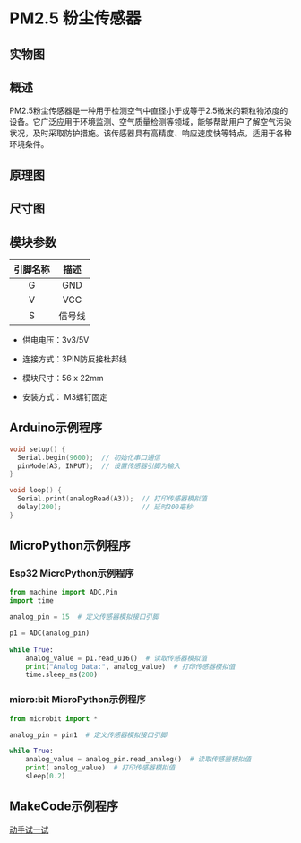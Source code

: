 # PM2.5 粉尘传感器

## 实物图

## 概述

PM2.5粉尘传感器是一种用于检测空气中直径小于或等于2.5微米的颗粒物浓度的设备。它广泛应用于环境监测、空气质量检测等领域，能够帮助用户了解空气污染状况，及时采取防护措施。该传感器具有高精度、响应速度快等特点，适用于各种环境条件。

## 原理图

## 尺寸图

## 模块参数

| 引脚名称| 描述 |
|:--: |:--:|
| G | GND |
| V | VCC |
| S | 信号线 |

- 供电电压：3v3/5V

- 连接方式：3PIN防反接杜邦线

- 模块尺寸：56 x 22mm

- 安装方式： M3螺钉固定

## Arduino示例程序

```c++
void setup() {
  Serial.begin(9600);  // 初始化串口通信
  pinMode(A3, INPUT);  // 设置传感器引脚为输入
}

void loop() {
  Serial.print(analogRead(A3));  // 打印传感器模拟值
  delay(200);                    // 延时200毫秒
}
```

## MicroPython示例程序

### Esp32 MicroPython示例程序

```python
from machine import ADC,Pin
import time

analog_pin = 15  # 定义传感器模拟接口引脚

p1 = ADC(analog_pin)
      
while True:
    analog_value = p1.read_u16()  # 读取传感器模拟值
    print("Analog Data:", analog_value)  # 打印传感器模拟值
    time.sleep_ms(200)
```

### micro:bit MicroPython示例程序

```python
from microbit import *

analog_pin = pin1  # 定义传感器模拟接口引脚

while True:
    analog_value = analog_pin.read_analog()  # 读取传感器模拟值
    print( analog_value)  # 打印传感器模拟值
    sleep(0.2)
```

## MakeCode示例程序

<a href="https://makecode.microbit.org/_e1XeY08vy2kx" target="_blank">动手试一试</a>
